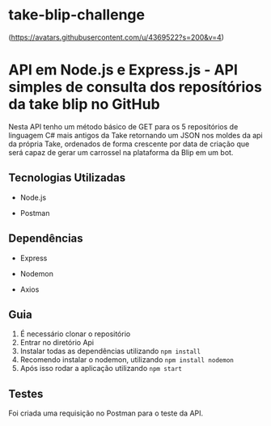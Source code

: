 # take-blip-challenge

(https://avatars.githubusercontent.com/u/4369522?s=200&v=4)

# API em Node.js e Express.js - API simples de consulta dos reposítórios da take blip no GitHub

Nesta API tenho um método básico de GET para os 5 repositórios de linguagem C# mais antigos da Take retornando um JSON nos moldes da api da própria Take,
ordenados de forma crescente por data de criação que será capaz de gerar um carrossel na plataforma da Blip em um bot.

## Tecnologias Utilizadas

- Node.js

- Postman

## Dependências

- Express

- Nodemon

- Axios

## Guia 

1. É necessário clonar o repositório 
2. Entrar no diretório Api 
3. Instalar todas as dependências utilizando `npm install`
4. Recomendo instalar o nodemon, utilizando `npm install nodemon`
5. Após isso rodar a aplicação utilizando `npm start`

## Testes

Foi criada uma requisição no Postman para o teste da API.
